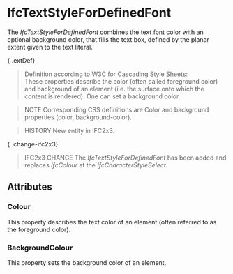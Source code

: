 # IfcTextStyleForDefinedFont

The _IfcTextStyleForDefinedFont_ combines the text font color with an optional background color, that fills the text box, defined by the planar extent given to the text literal.

{ .extDef}
> Definition according to W3C for Cascading Style Sheets:  
> These properties describe the color (often called foreground color) and background of an element (i.e. the surface onto which the content is rendered). One can set a background color.

> NOTE  Corresponding CSS definitions are Color and background properties (color, background-color).

> HISTORY  New entity in IFC2x3.

{ .change-ifc2x3}
> IFC2x3 CHANGE  The _IfcTextStyleForDefinedFont_ has been added and replaces _IfcColour_ at the _IfcCharacterStyleSelect_.

## Attributes

### Colour
This property describes the text color of an element (often referred to as the foreground color).

### BackgroundColour
This property sets the background color of an element.
